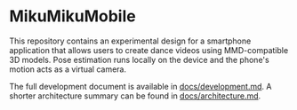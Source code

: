 # MikuMikuMobile

This repository contains an experimental design for a smartphone application that allows users to create dance videos using MMD-compatible 3D models. Pose estimation runs locally on the device and the phone's motion acts as a virtual camera.

The full development document is available in [docs/development.md](docs/development.md). A shorter architecture summary can be found in [docs/architecture.md](docs/architecture.md).

